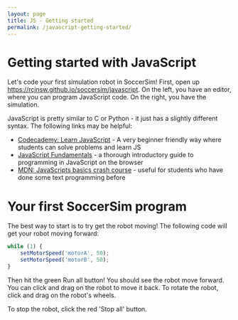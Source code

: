 ```yaml
---
layout: page
title: JS - Getting started
permalink: /javascript-getting-started/
---
```


# Getting started with JavaScript
Let's code your first simulation robot in SoccerSim! First, open up https://rcjnsw.github.io/soccersim/javascript. On the left, you have an editor, where you can program JavaScript code. On the right, you have the simulation.

JavaScript is pretty similar to C or Python - it just has a slightly different syntax. The following links may be helpful:

* [Codecademy: Learn JavaScript](https://www.codecademy.com/learn/introduction-to-javascript) - A very beginner friendly way where students can solve problems and learn JS
* [JavaScript Fundamentals](https://javascript.info/first-steps) - a thorough introductory guide to programming in JavaScript on the browser
* [MDN: JavaScripts basics crash course](https://developer.mozilla.org/en-US/docs/Learn/Getting_started_with_the_web/JavaScript_basics#Language_basics_crash_course) - useful for students who have done some text programming before

# Your first SoccerSim program
The best way to start is to try get the robot moving! The following code will get your robot moving forward:

```js
while (1) {
    setMotorSpeed('motorA', 50);
    setMotorSpeed('motorB', 50);
}
````

Then hit the green Run all button! You should see the robot move forward. You can click and drag on the robot to move it back. To rotate the robot, click and drag on the robot's wheels.

To stop the robot, click the red 'Stop all' button. 